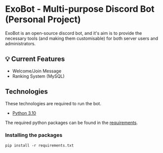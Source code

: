 # ExoBot - Multi-purpose Discord Bot (Personal Project) 

ExoBot is an open-source discord bot, and it's aim is to provide the necessary tools (and making them customisable) for both server users and administrators.

## 💡 Current Features

  -  Welcome/Join Message
  -  Ranking System (MySQL)


## Technologies
These technologies are required to run the bot.
  
  -  [Python 3.10](https://www.python.org/downloads/)
  

The required python packages can be found in the [requirements](https://github.com/imexotic/ExoBot/blob/main/requirements.txt).

### Installing the packages 

`pip install -r requirements.txt`

